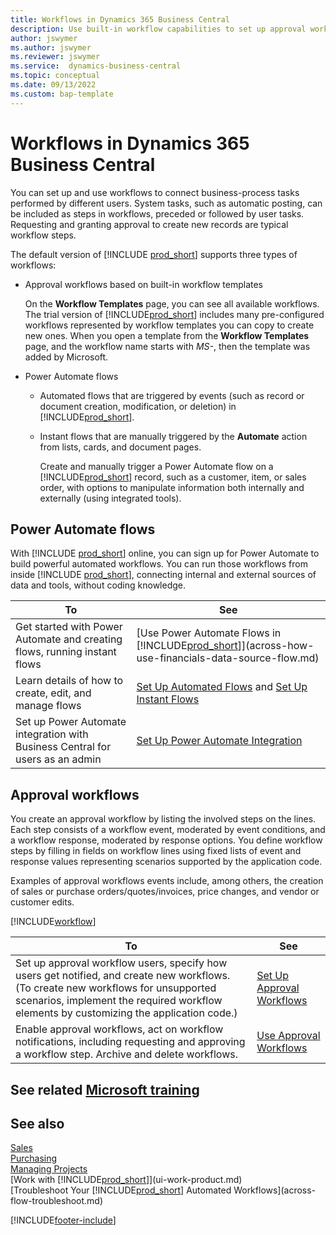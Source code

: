 ```yaml
---
title: Workflows in Dynamics 365 Business Central
description: Use built-in workflow capabilities to set up approval workflows to supplement automated workflows based on Power Automate. You can set up steps to assign tasks to different people as part of different business-process tasks. 
author: jswymer
ms.author: jswymer
ms.reviewer: jswymer
ms.service:  dynamics-business-central
ms.topic: conceptual
ms.date: 09/13/2022
ms.custom: bap-template 
---
```

# Workflows in Dynamics 365 Business Central

You can set up and use workflows to connect business-process tasks performed by different users. System tasks, such as automatic posting, can be included as steps in workflows, preceded or followed by user tasks. Requesting and granting approval to create new records are typical workflow steps.

The default version of [!INCLUDE [prod_short](includes/prod_short.md)] supports three types of workflows:

* Approval workflows based on built-in workflow templates

  On the **Workflow Templates** page, you can see all available workflows. The trial version of [!INCLUDE[prod_short](includes/prod_short.md)] includes many pre-configured workflows represented by workflow templates you can copy to create new ones. When you open a template from the **Workflow Templates** page, and the workflow name starts with *MS-*, then the template was added by Microsoft.
  
* Power Automate flows

  * Automated flows that are triggered by events (such as record or document creation, modification, or deletion) in [!INCLUDE[prod_short](includes/prod_short.md)].
  * Instant flows that are manually triggered by the **Automate** action from lists, cards, and document pages. 

    Create and manually trigger a Power Automate flow on a [!INCLUDE[prod_short](includes/prod_short.md)] record, such as a customer, item, or sales order, with options to manipulate information both internally and externally (using integrated tools).

## Power Automate flows

With [!INCLUDE [prod_short](includes/prod_short.md)] online, you can sign up for Power Automate to build powerful automated workflows. You can run those workflows from inside [!INCLUDE [prod_short](includes/prod_short.md)], connecting internal and external sources of data and tools, without coding knowledge.

|**To** |**See**|
|-------|-------|
|Get started with Power Automate and creating flows, running  instant flows|[Use Power Automate Flows in [!INCLUDE[prod_short](includes/prod_short.md)]](across-how-use-financials-data-source-flow.md)|
|Learn details of how to create, edit, and manage flows|[Set Up Automated Flows](/dynamics365/business-central/dev-itpro/powerplatform/automate-workflows) and [Set Up Instant Flows](/dynamics365/business-central/dev-itpro/powerplatform/instant-flows)|
|Set up Power Automate integration with Business Central for users as an admin|[Set Up Power Automate Integration](/dynamics365/business-central/dev-itpro/powerplatform/power-automate-setup)|

## Approval workflows

You create an approval workflow by listing the involved steps on the lines. Each step consists of a workflow event, moderated by event conditions, and a workflow response, moderated by response options. You define workflow steps by filling in fields on workflow lines using fixed lists of event and response values representing scenarios supported by the application code.<!--What are the "values"? Can we give an example?-->

Examples of approval workflows events include, among others, the creation of sales or purchase orders/quotes/invoices, price changes, and vendor or customer edits.

[!INCLUDE[workflow](includes/workflow.md)]

| **To** | **See** |
|--|--|
| Set up approval workflow users, specify how users get notified, and create new workflows. (To create new workflows for unsupported scenarios, implement the required workflow elements by customizing the application code.) | [Set Up Approval Workflows](across-set-up-workflows.md) |
| Enable approval workflows, act on workflow notifications, including requesting and approving a workflow step. Archive and delete workflows. | [Use Approval Workflows](across-use-workflows.md) |

<!--
| Integrate company data with Power Automate workflows, using both internal and external sources and events to create and automate tasks or workflows. | [Use Power Automate Flows in [!INCLUDE[prod_short](includes/prod_short.md)]](across-how-use-financials-data-source-flow.md) |-->

## See related [Microsoft training](/training/modules/create-workflows/)

## See also

[Sales](sales-manage-sales.md)  
[Purchasing](purchasing-manage-purchasing.md)  
[Managing Projects](projects-manage-projects.md)  
[Work with [!INCLUDE[prod_short](includes/prod_short.md)]](ui-work-product.md)  
[Troubleshoot Your [!INCLUDE[prod_short](includes/prod_short.md)] Automated Workflows](across-flow-troubleshoot.md)  


[!INCLUDE[footer-include](includes/footer-banner.md)]
